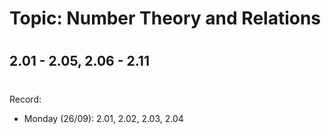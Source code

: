 # Topic:  Number Theory and Relations
#
## 2.01 - 2.05, 2.06 - 2.11
#
Record:
- Monday (26/09): 2.01, 2.02, 2.03, 2.04
